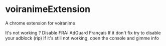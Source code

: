 # voiranimeExtension
A chrome extension for voiranime

It's not working ?
Disable FRA: AdGuard Français 
If it don't fix try to disable your adblock (rip)
If it's still not working, open the console and gimme info
